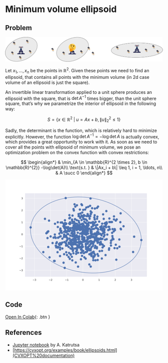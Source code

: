 # Minimum volume ellipsoid


## Problem

![Illustration](ellipsoid.svg)

Let $x_1, \ldots, x_n$ be the points in $\mathbb{R}^2$. Given these
points we need to find an ellipsoid, that contains all points with the
minimum volume (in 2d case volume of an ellipsoid is just the square).

An invertible linear transformation applied to a unit sphere produces an
ellipsoid with the square, that is $\det A^{-1}$ times bigger, than the
unit sphere square, that’s why we parametrize the interior of ellipsoid
in the following way:

$$
S = \{x \in \mathbb{R}^2 \; | \; u = Ax + b, \|u\|_2^2 \leq 1\}
$$

Sadly, the determinant is the function, which is relatively hard to
minimize explicitly. However, the function
$\log \det A^{-1} = -\log \det A$ is actually convex, which provides a
great opportunity to work with it. As soon as we need to cover all the
points with ellipsoid of minimum volume, we pose an optimization problem
on the convex function with convex restrictions:

$$
\begin{align*}
& \min_{A \in \mathbb{R}^{2 \times 2}, b \in \mathbb{R}^{2}} -\log\det(A)\\
\text{s.t. } & \|Ax_i + b\| \leq 1, i = 1, \ldots, n\\
& A \succ 0
\end{align*}
$$

![Illustration](ellipsoid2.svg)

## Code

[Open In
Colab](https://colab.research.google.com/github/MerkulovDaniil/optim/blob/master/assets/Notebooks/Ellipsoid.ipynb){:
.btn }

## References

- [Jupyter
  notebook](https://colab.research.google.com/github/amkatrutsa/MIPT-Opt/blob/master/01-Intro/demos.ipynb#scrollTo=W264L1t1p3mF)
  by A. Katrutsa
- [https://cvxopt.org/examples/book/ellipsoids.html](CVXOPT%20documentation)
